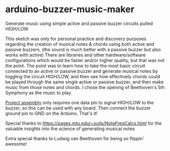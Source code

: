 # arduino-buzzer-music-maker
Generate music using simple active and passive buzzer circuits pulled HIGH/LOW

This sketch was only for personal practice and discovery purposes regarding
the creation of musical notes & chords using both active and passive buzzers.
 (the sound is much better with a passive buzzer but also works with active)
There are libraries and other hardware/software configurations which would
be faster and/or higher quality, but that was not the point. The point was to
learn how to take the most basic circuit connected to an active or passive 
buzzer and generate musical notes by toggling the circuit HIGH/LOW, and then
see how effectively chords could be played through the same single active or
passive buzzer, and then make music from those notes and chords. I chose the
opening of Beethoven's 5th Symphony as the music to play.

[Project assembly](https://user-images.githubusercontent.com/20711484/184712946-89a3d328-0530-4271-ac1d-f30e6506cacf.png) only requires one data pin to signal HIGH/LOW to the buzzer,
so this can be used with any board. Then connect the buzzer ground pin to GND
on the Arduino. That's it!

Special thanks to https://pages.mtu.edu/~suits/NoteFreqCalcs.html for the
valuable insights into the science of generating musical notes

Extra special thanks to Ludwig van Beethoven for being so flippin' awesome!
